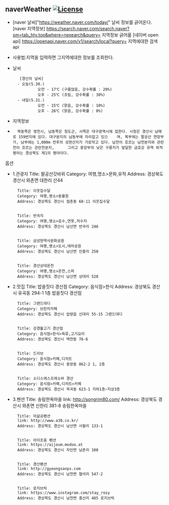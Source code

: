 naverWeather [![License](https://img.shields.io/badge/License-Apache%202.0-blue.svg)](https://opensource.org/licenses/Apache-2.0)
---

* [naver 날씨]"https://weather.naver.com/today/" 날씨 정보를 긁어온다.
  [naver 지역정보] https://search.naver.com/search.naver?sm=tab_hty.top&where=nexearch&query= 지역정보 긁어옮
  [네이버 open api] https://openapi.naver.com/v1/search/local?query= 지역에대한 검색 api
  
* 사용법:지역을 입력하면 그지역에대한 정보를 조회한다.

* 날씨  

         [경산의 날씨]
        - 오늘(5.30.)
                 오전 - 17℃ (구름많음, 강수확률 : 20%)
                 오후 - 25℃ (흐림, 강수확률 : 30%)
        - 내일(5.31.)
                 오전 - 15℃ (맑음, 강수확률 : 10%)
                 오후 - 26℃ (맑음, 강수확률 : 0%)
         
 * 지역정보         
 *
         북동쪽은 영천시, 남동쪽은 청도군, 서쪽은 대구광역시에 접한다. 시청은 경산시 남매로 159번지에 있다. 대구분지의 남동부에 자리잡고 있으    며, 북부에는 팔공산 연장부가, 남부에는 1,000m 전후의 성현산지가 가로막고 있다. 남천이 흐르는 남천분지와 관란천이 흐르는 관란천분지,      그리고 중앙부의 낮은 구릉지가 발달한 금호강 유역 퇴적평야는 경상북도 제1의 평야이다.     

 옵션
* 1.관광지
          Title: 팔공산갓바위
          Category: 여행,명소>문화,유적
          Address: 경상북도 경산시 와촌면 대한리 산44


        Title: 이웃집수달
        Category: 여행,명소>동물원
        Address: 경상북도 경산시 점촌동 60-11 이웃집수달


        Title: 반곡지
        Category: 여행,명소>호수,연못,저수지
        Address: 경상북도 경산시 남산면 반곡리 246


        Title: 삼성현역사문화공원
        Category: 여행,명소>도시,테마공원
        Address: 경상북도 경산시 남산면 인흥리 250


        Title: 경산상대온천
        Category: 여행,명소>온천,스파
        Address: 경상북도 경산시 남산면 상대리 528

* 2.맛집 
        Title: 밥을짓다 경산점
        Category: 음식점>한식
        Address: 경상북도 경산시 유곡동 294-1 1층 밥을짓다 경산점


        Title: 그랜드대디
        Category: 브런치카페
        Address: 경상북도 경산시 압량읍 신대리 55-15 그랜드대디


        Title: 강경불고기 경산점
        Category: 음식점>한식>육류,고기요리
        Address: 경상북도 경산시 백천동 76-6


        Title: 드리브
        Category: 음식점>카페,디저트
        Address: 경상북도 경산시 중방동 862-2 1, 2층


        Title: 소디스에스프레소바 경산
        Category: 음식점>카페,디저트>카페
        Address: 경상북도 경산시 옥곡동 623-1 지하1층~지상3층

* 3.펜션
        Title: 송림한옥마을
        link: http://songrim80.com/
        Address: 경상북도 경산시 와촌면 신한리 381-8 송림한옥마을


        Title: 아삶공펜션
        link: http://www.a30.co.kr/
        Address: 경상북도 경산시 남산면 사월리 133-1


        Title: 아이조움 펜션
        link: https://aijoum.modoo.at
        Address: 경상북도 경산시 자인면 남촌리 108


        Title: 경산펜션
        link: http://gyeongsanps.com
        Address: 경상북도 경산시 남천면 협석리 547-2


        Title: 로지브릭
        link: https://www.instagram.com/stay_rosy
        Address: 경상북도 경산시 남천면 흥산리 485 로지브릭


